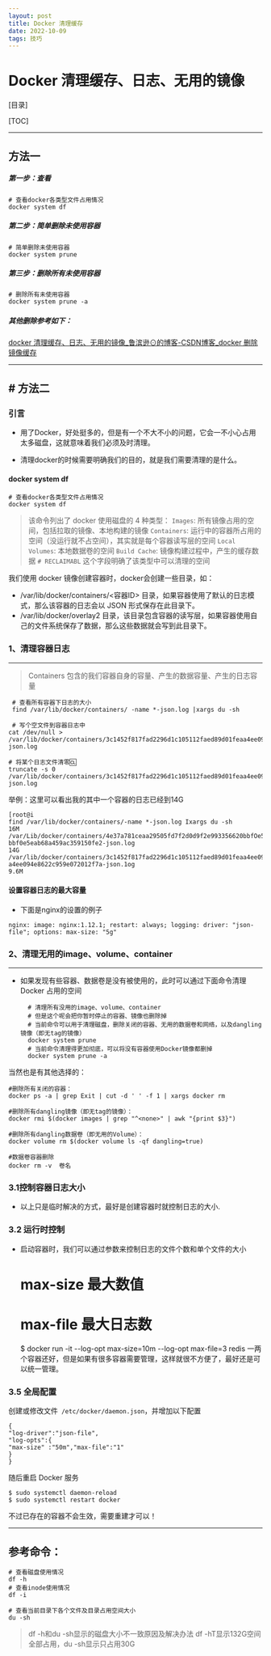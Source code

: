 ```yaml
---
layout: post
title: Docker 清理缓存
date: 2022-10-09
tags: 技巧
---
```


# Docker 清理缓存、日志、无用的镜像

[目录]

[TOC]

------------
## 方法一
##### 第一步：查看
    # 查看docker各类型文件占用情况
    docker system df

##### 第二步：简单删除未使用容器
    # 简单删除未使用容器
    docker system prune


##### 第三步：删除所有未使用容器
    # 删除所有未使用容器
    docker system prune -a

##### 其他删除参考如下：
[docker 清理缓存、日志、无用的镜像_鲁滨逊⊙的博客-CSDN博客_docker 删除镜像缓存](https://blog.csdn.net/weixin_42324489/article/details/124589161 "docker 清理缓存、日志、无用的镜像_鲁滨逊⊙的博客-CSDN博客_docker 删除镜像缓存")


------------
## # 方法二
### 引言
- 用了Docker，好处挺多的，但是有一个不大不小的问题，它会一不小心占用太多磁盘，这就意味着我们必须及时清理。

- 清理docker的时候需要明确我们的目的，就是我们需要清理的是什么。

#### docker system df
    # 查看docker各类型文件占用情况
    docker system df
 
> 该命令列出了 docker 使用磁盘的 4 种类型：
> `Images`: 所有镜像占用的空间，包括拉取的镜像、本地构建的镜像
> `Containers`: 运行中的容器所占用的空间（没运行就不占空间），其实就是每个容器读写层的空间
> `Local Volumes`: 本地数据卷的空间
> `Build Cache`: 镜像构建过程中，产生的缓存数据
> `# RECLAIMABL` 这个字段明确了该类型中可以清理的空间


我们使用 docker 镜像创建容器时，docker会创建一些目录，如：

- /var/lib/docker/containers/<容器ID> 目录，如果容器使用了默认的日志模式，那么该容器的日志会以 JSON 形式保存在此目录下。
- /var/lib/docker/overlay2 目录，该目录包含容器的读写层，如果容器使用自己的文件系统保存了数据，那么这些数据就会写到此目录下。


### 1、清理容器日志

------------



> Containers 包含的我们容器自身的容量、产生的数据容量、产生的日志容量

     # 查看所有容器下日志的大小
     find /var/lib/docker/containers/ -name *-json.log |xargs du -sh

	 # 写个空文件到容器日志中
    cat /dev/null > /var/lib/docker/containers/3c1452f817fad2296d1c105112faed89d01feaa4ee094e8622c959e072012f7a/3c1452f817fad2296d1c105112faed89d01feaa4ee094e8622c959e072012f7a-json.log
 
    # 将某个日志文件清零🆑
    truncate -s 0 /var/lib/docker/containers/3c1452f817fad2296d1c105112faed89d01feaa4ee094e8622c959e072012f7a/3c1452f817fad2296d1c105112faed89d01feaa4ee094e8622c959e072012f7a-json.log

举例：这里可以看出我的其中一个容器的日志已经到14G

    [root@i
    find /var/lib/docker/containers/-name *-json.log Ixargs du -sh
    16M
    /var/Lib/docker/containers/4e37a781ceaa29505fd7f2d0d9f2e993356620bbfOe5eab68a459ac359150fe2/4e37a781ceaa29505fd7f2d0d9f2e993356620
    bbf0e5eab68a459ac359150fe2-json.log
    14G
    /var/lib/docker/containers/3c1452f817fad2296d1c105112faed89d01feaa4ee094e8622c959e072012f7a/3c1452f817fad2296d1c105112faed89d01fea
    a4ee094e8622c959e072012f7a-json.1og
    9.6M

#### 设置容器日志的最大容量
- 下面是nginx的设置的例子

`nginx:
  image: nginx:1.12.1;
  restart: always;
  logging:
    driver: "json-file";
  options:
    max-size: "5g"`

### 2、清理无用的image、volume、container
------------
- 如果发现有些容器、数据卷是没有被使用的，此时可以通过下面命令清理 Docker 占用的空间

        # 清理所有没用的image、volume、container
        # 但是这个呢会把你暂时停止的容器、镜像也删除掉
        # 当前命令可以用于清理磁盘，删除关闭的容器、无用的数据卷和网络，以及dangling镜像（即无tag的镜像）
        docker system prune
        # 当前命令清理得更加彻底，可以将没有容器使用Docker镜像都删掉
        docker system prune -a

当然也是有其他选择的：
    
    #删除所有关闭的容器：
    docker ps -a | grep Exit | cut -d ' ' -f 1 | xargs docker rm

    #删除所有dangling镜像（即无tag的镜像）：
    docker rmi $(docker images | grep "^<none>" | awk "{print $3}")

    #删除所有dangling数据卷（即无用的Volume）：
    docker volume rm $(docker volume ls -qf dangling=true)

    #数据卷容器删除
    docker rm -v  卷名


### 3.1控制容器日志大小
- 以上只是临时解决的方式，最好是创建容器时就控制日志的大小.

### 3.2 运行时控制
- 启动容器时，我们可以通过参数来控制日志的文件个数和单个文件的大小


    # max-size 最大数值
    # max-file 最大日志数
    $ docker run -it --log-opt max-size=10m --log-opt max-file=3 redis
一两个容器还好，但是如果有很多容器需要管理，这样就很不方便了，最好还是可以统一管理。

### 3.5 全局配置

创建或修改文件` /etc/docker/daemon.json`，并增加以下配置

    {
    "log-driver":"json-file",
    "log-opts":{
    "max-size" :"50m","max-file":"1"
    }
    }
随后重启 Docker 服务

    $ sudo systemctl daemon-reload
    $ sudo systemctl restart docker
不过已存在的容器不会生效，需要重建才可以！

---------------------------------------------------------------------------

## 参考命令：

    # 查看磁盘使用情况
	df -h
    # 查看inode使用情况
	df -i

	# 查看当前目录下各个文件及目录占用空间大小
    du -sh
> df -h和du -sh显示的磁盘大小不一致原因及解决办法
df -hT显示132G空间全部占用，du -sh显示只占用30G
